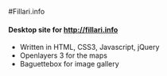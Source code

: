 #Fillari.info

#### Desktop site for http://fillari.info

* Written in HTML, CSS3, Javascript, jQuery 
* Openlayers 3 for the maps
* Baguettebox for image gallery
